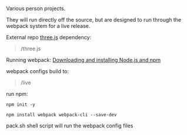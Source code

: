 Various person projects.

They will run directly off the source, but are designed to run through the webpack system for a live release.

External repo [three.js](https://github.com/mrdoob/three.js) dependency:
> /three.js

Running webpack: [Downloading and installing Node.js and npm](https://docs.npmjs.com/downloading-and-installing-node-js-and-npm)

webpack configs build to:
> /live

run npm:
```
npm init -y
```
```
npm install webpack webpack-cli --save-dev
```

pack.sh shell script will run the webpack config files
